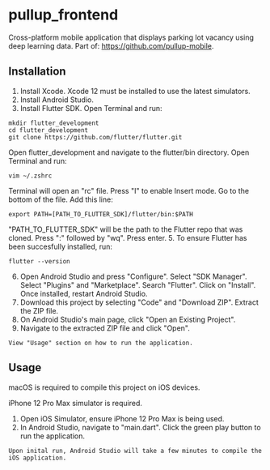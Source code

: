 # pullup_frontend

Cross-platform mobile application that displays parking lot vacancy using deep learning data.
Part of: https://github.com/pullup-mobile.

## Installation
1. Install Xcode. Xcode 12 must be installed to use the latest simulators.
2. Install Android Studio.
3. Install Flutter SDK. Open Terminal and run:
```
mkdir flutter_development
cd flutter_development
git clone https://github.com/flutter/flutter.git
```
Open flutter_development and navigate to the flutter/bin directory. Open Terminal and run:
```
vim ~/.zshrc
```
Terminal will open an "rc" file. Press "I" to enable Insert mode. Go to the bottom of the file. Add this line:
```
export PATH=[PATH_TO_FLUTTER_SDK]/flutter/bin:$PATH
```
"PATH_TO_FLUTTER_SDK" will be the path to the Flutter repo that was cloned. Press ":" followed by "wq". Press enter.
5. To ensure Flutter has been succesfully installed, run:
```
flutter --version
```
6. Open Android Studio and press "Configure". Select "SDK Manager". Select "Plugins" and "Marketplace". Search "Flutter". Click on "Install". Once installed, restart Android Studio.
7. Download this project by selecting "Code" and "Download ZIP". Extract the ZIP file.
8. On Android Studio's main page, click "Open an Existing Project".
9. Navigate to the extracted ZIP file and click "Open".
```
View "Usage" section on how to run the application.
```

## Usage
macOS is required to compile this project on iOS devices.

iPhone 12 Pro Max simulator is required.
1. Open iOS Simulator, ensure iPhone 12 Pro Max is being used.
2. In Android Studio, navigate to "main.dart". Click the green play button to run the application.
```
Upon inital run, Android Studio will take a few minutes to compile the iOS application.
```


